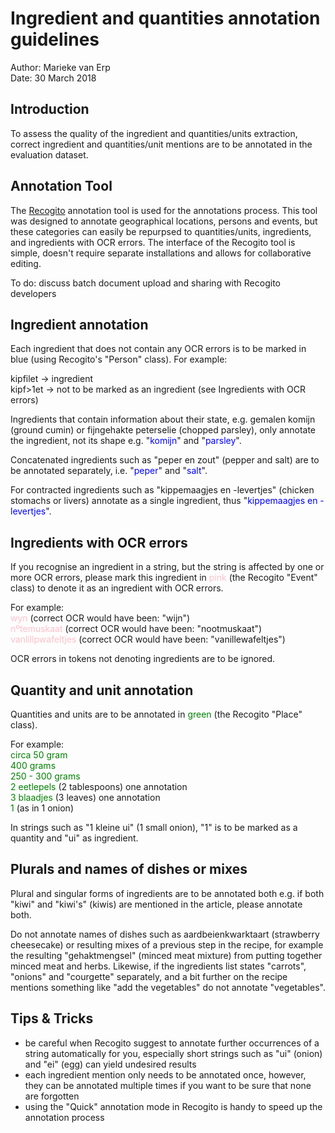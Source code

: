 Ingredient and quantities annotation guidelines
===============================

Author: Marieke van Erp  
Date: 30 March 2018

Introduction
-------
To assess the quality of the ingredient and quantities/units extraction, correct ingredient and quantities/unit mentions are to be annotated in the evaluation dataset. 

Annotation Tool
------------
The [Recogito](https://recogito.pelagios.org/) annotation tool is used for the annotations process. This tool was designed to annotate geographical locations, persons and events, but these categories can easily be repurpsed to quantities/units, ingredients, and ingredients with OCR errors. The interface of the Recogito tool is simple, doesn't require separate installations and allows for collaborative editing. 


To do: discuss batch document upload and sharing with Recogito developers 

Ingredient annotation
-------
Each ingredient that does not contain any OCR errors is to be marked in blue (using Recogito's "Person" class). For example: 

kipfilet -> ingredient  
kipf>1et -> not to be marked as an ingredient (see Ingredients with OCR errors)

Ingredients that contain information about their state, e.g. gemalen komijn (ground cumin) or fijngehakte peterselie (chopped parsley), only annotate the ingredient, not its shape e.g. "<span style="color:blue">komijn</span>" and "<span style="color:blue">parsley</span>". 

Concatenated ingredients such as "peper en zout" (pepper and salt) are to be annotated separately, i.e. "<span style="color:blue">peper</span>" and "<span style="color:blue">salt</span>". 

For contracted ingredients such as "kippemaagjes en -levertjes" (chicken stomachs or livers) annotate as a single ingredient, thus "<span style="color:blue">kippemaagjes en -levertjes</span>".

Ingredients with OCR errors 
---------
If you recognise an ingredient in a string, but the string is affected by one or more OCR errors, please mark this ingredient in <span style="color:pink">pink</span> (the Recogito "Event" class) to denote it as an ingredient with OCR errors. 

For example:   
<span style="color:pink">wyn</span> (correct OCR would have been: "wijn")   
<span style="color:pink">nºtemuskaat</span> (correct OCR would have been: "nootmuskaat")  
<span style="color:pink">vanlillpwafeltjes</span> (correct OCR would have been: "vanillewafeltjes")

OCR errors in tokens not denoting ingredients are to be ignored. 


Quantity and unit annotation
---------------

Quantities and units are to be annotated in <span style="color:green">green</span> (the Recogito "Place" class). 

For example:  
<span style="color:green">circa 50 gram</span>   
<span style="color:green">400 grams</span>  
<span style="color:green">250 - 300 grams</span>  
<span style="color:green">2 eetlepels</span> (2 tablespoons) one annotation   
<span style="color:green">3 blaadjes</span> (3 leaves) one annotation  
<span style="color:green">1</span> (as in 1 onion)

In strings such as "1 kleine ui" (1 small onion), "1" is to be marked as a quantity and "ui" as ingredient.    

Plurals and names of dishes or mixes
-----------
Plural and singular forms of ingredients are to be annotated both e.g. if both "kiwi" and "kiwi's" (kiwis) are mentioned in the article, please annotate both. 

Do not annotate names of dishes such as aardbeienkwarktaart (strawberry cheesecake) or resulting mixes of a previous step in the recipe, for example the resulting "gehaktmengsel" (minced meat mixture) from putting together minced meat and herbs. Likewise, if the ingredients list states "carrots", "onions" and "courgette" separately, and a bit further on the recipe mentions something like "add the vegetables" do not annotate "vegetables".  

Tips & Tricks 
-----------

* be careful when Recogito suggest to annotate further occurrences of a string automatically for you, especially short strings such as "ui" (onion) and "ei" (egg) can yield undesired results
* each ingredient mention only needs to be annotated once, however, they can be annotated multiple times if you want to be sure that none are forgotten 
* using the "Quick" annotation mode in Recogito is handy to speed up the annotation process 
 



